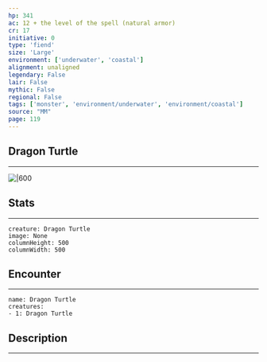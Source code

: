 ```yaml
---
hp: 341
ac: 12 + the level of the spell (natural armor)
cr: 17
initiative: 0
type: 'fiend'    
size: 'Large'
environment: ['underwater', 'coastal']
alignment: unaligned
legendary: False
lair: False
mythic: False
regional: False
tags: ['monster', 'environment/underwater', 'environment/coastal']
source: "MM"
page: 119
---
```


## Dragon Turtle
---

![|600](D:/Program%20Files/5e.tools/img/bestiary/MM/Dragon%20Turtle.jpg)

## Stats
---

```statblock
creature: Dragon Turtle
image: None
columnHeight: 500
columnWidth: 500
```

## Encounter
---

```encounter-table
name: Dragon Turtle
creatures:
- 1: Dragon Turtle
```

## Description
---




